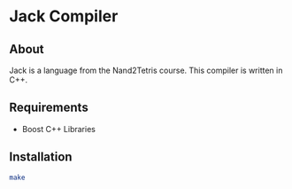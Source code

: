 # Jack Compiler

## About
Jack is a language from the Nand2Tetris course. This compiler is written in C++.


## Requirements
  - Boost C++ Libraries


## Installation
```bash
make
```
